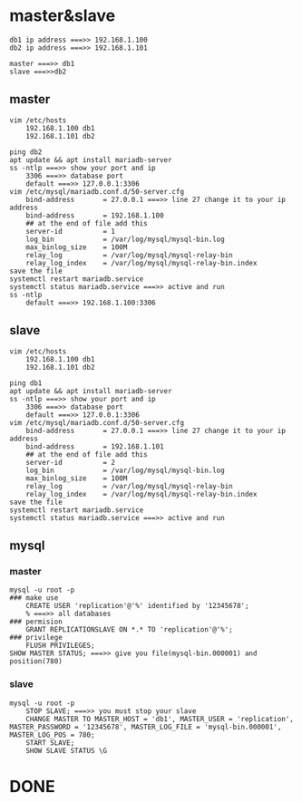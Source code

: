 # master&slave

    db1 ip address ===>> 192.168.1.100
    db2 ip address ===>> 192.168.1.101

    master ===>> db1
    slave ===>>db2

## master
    vim /etc/hosts
        192.168.1.100 db1
        192.168.1.101 db2

    ping db2
    apt update && apt install mariadb-server
    ss -ntlp ===>> show your port and ip
        3306 ===>> database port
        default ===>> 127.0.0.1:3306
    vim /etc/mysql/mariadb.conf.d/50-server.cfg
        bind-address       = 27.0.0.1 ===>> line 27 change it to your ip address
        bind-address       = 192.168.1.100
        ## at the end of file add this
        server-id          = 1
        log_bin            = /var/log/mysql/mysql-bin.log
        max_binlog_size    = 100M
        relay_log          = /var/log/mysql/mysql-relay-bin
        relay_log_index    = /var/log/mysql/mysql-relay-bin.index
    save the file
    systemctl restart mariadb.service
    systemctl status mariadb.service ===>> active and run
    ss -ntlp
        default ===>> 192.168.1.100:3306

        

## slave
    vim /etc/hosts
        192.168.1.100 db1
        192.168.1.101 db2
    
    ping db1
    apt update && apt install mariadb-server
    ss -ntlp ===>> show your port and ip
        3306 ===>> database port
        default ===>> 127.0.0.1:3306
    vim /etc/mysql/mariadb.conf.d/50-server.cfg
        bind-address       = 27.0.0.1 ===>> line 27 change it to your ip address
        bind-address       = 192.168.1.101
        ## at the end of file add this
        server-id          = 2
        log_bin            = /var/log/mysql/mysql-bin.log
        max_binlog_size    = 100M
        relay_log          = /var/log/mysql/mysql-relay-bin
        relay_log_index    = /var/log/mysql/mysql-relay-bin.index
    save the file
    systemctl restart mariadb.service
    systemctl status mariadb.service ===>> active and run

## mysql
### master
    mysql -u root -p
    ### make use
        CREATE USER 'replication'@'%' identified by '12345678';
        % ===>> all databases
    ### permision
        GRANT REPLICATIONSLAVE ON *.* TO 'replication'@'%';
    ### privilege
        FLUSH PRIVILEGES;
    SHOW MASTER STATUS; ===>> give you file(mysql-bin.000001) and position(780)

### slave
    mysql -u root -p
        STOP SLAVE; ===>> you must stop your slave
        CHANGE MASTER TO MASTER_HOST = 'db1', MASTER_USER = 'replication', MASTER_PASSWORD = '12345678', MASTER_LOG_FILE = 'mysql-bin.000001', MASTER_LOG_POS = 780;
        START SLAVE;
        SHOW SLAVE STATUS \G


# DONE




